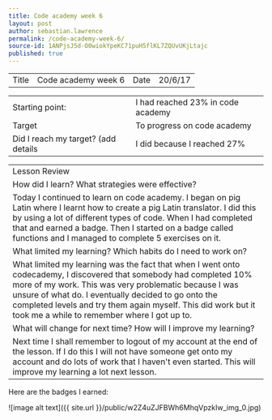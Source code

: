 ```yaml
---
title: Code academy week 6
layout: post
author: sebastian.lawrence
permalink: /code-academy-week-6/
source-id: 1ANPjsJ5d-O0wiokYpeKC71puH5flKL7ZQUvUKjLtajc
published: true
---
```

<table>
  <tr>
    <td>Title</td>
    <td>Code academy week 6</td>
    <td>Date</td>
    <td>20/6/17</td>
  </tr>
</table>


<table>
  <tr>
    <td>Starting point:</td>
    <td>I had reached 23% in code academy</td>
  </tr>
  <tr>
    <td>Target </td>
    <td>To progress on code academy </td>
  </tr>
  <tr>
    <td>Did I reach my target?
(add details </td>
    <td>I did because I reached 27%</td>
  </tr>
</table>


<table>
  <tr>
    <td>Lesson Review</td>
  </tr>
  <tr>
    <td>How did I learn? What strategies were effective?</td>
  </tr>
  <tr>
    <td>Today I continued to learn on code academy. I began on pig Latin where I learnt how to create a pig Latin translator. I did this by using a lot of different types of code. When I had completed that and earned a badge. Then I started on a badge called functions and I managed to complete 5 exercises on it.</td>
  </tr>
  <tr>
    <td>What limited my learning? Which habits do I need to work on?</td>
  </tr>
  <tr>
    <td>What limited my learning was the fact that when I went onto codecademy, I discovered that somebody had completed 10% more of my work. This was very problematic because I was unsure of what do. I eventually decided to go onto the completed levels and try them again myself. This did work but it took me a while to remember where I got up to.</td>
  </tr>
  <tr>
    <td>What will change for next time? How will I improve my learning?</td>
  </tr>
  <tr>
    <td>Next time I shall remember to logout of my account at the end of the lesson. If I do this I will not have someone get onto my account and do lots of work that I haven't even started. This will improve my learning a lot next lesson.</td>
  </tr>
</table>


Here are the badges I earned:

![image alt text]({{ site.url }}/public/w2Z4uZJFBWh6MhqVpzkIw_img_0.jpg)

